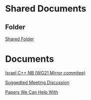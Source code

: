 
# Shared Documents

## Folder
[Shared Folder](https://drive.google.com/drive/folders/110gANejFgaJkPKR6WhNWdhiyHralG3gr?usp=sharing)

# Documents
[Israel C++ NB (WG21 Mirror commitee)](https://docs.google.com/document/d/1XgrBvbeykZdRhg04j0KtOHW3Gem-Gi07aVuKXwLl2SQ/edit?usp=sharing)

[Suggedted Meeting Discussion](https://docs.google.com/spreadsheets/d/1eZmsK_rjGvXtcwUgs2T1rP1ASyxE-o5uAZewvgBiohA/edit?usp=sharing)

[Papers We Can Help With](https://docs.google.com/spreadsheets/d/1ly4a7MdMvYUj1rSQvdMQqG9Uo55Vvux5xTT8ic79IbM/edit#gid=0)
